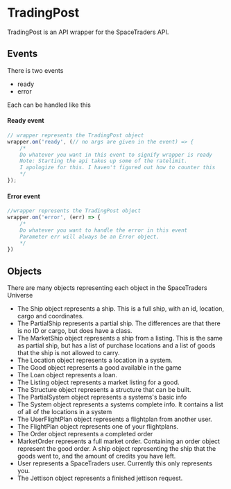 # TradingPost
TradingPost is an API wrapper for the SpaceTraders API. 

## Events
There is two events
- ready
- error

Each can be handled like this
#### Ready event
```js
// wrapper represents the TradingPost object
wrapper.on('ready', (// no args are given in the event) => {
    /*
    Do whatever you want in this event to signify wrapper is ready
    Note: Starting the api takes up some of the ratelimit. 
    I apologize for this. I haven't figured out how to counter this
    */
});
```
#### Error event
```js
//wrapper represents the TradingPost object
wrapper.on('error', (err) => {
    /*
    Do whatever you want to handle the error in this event
    Parameter err will always be an Error object.
    */
})
```
## Objects
There are many objects representing each object in the SpaceTraders Universe
- The Ship object represents a ship. 
    This is a full ship, with an id, location, cargo and coordinates.
- The PartialShip represents a partial ship. 
    The differences are that there is no ID or cargo, but does have a class.
- The MarketShip object represents a ship from a listing. 
    This is the same as partial ship, but has a list of purchase locations and a list of goods that the ship is not allowed to carry.
- The Location object represents a location in a system.
- The Good object represents a good available in the game
- The Loan object represents a loan.
- The Listing object represents a market listing for a good.
- The Structure object represents a structure that can be built.
- The PartialSystem object represents a systems's basic info
- The System object represents a systems complete info. It contains a list of all of the locations in a system
- The UserFlightPlan object represents a flightplan from another user.
- The FlightPlan object represents one of your flightplans.
- The Order object represents a completed order
- MarketOrder represents a full market order. 
    Containing an order object represent the good order. A ship object representing the ship that the goods went to, and the amount of credits you have left.
- User represents a SpaceTraders user. Currently this only represents you.
- The Jettison object represents a finished jettison request.


